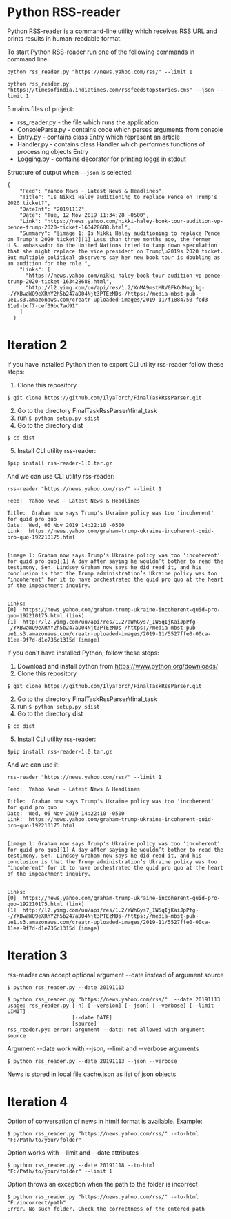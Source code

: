 # Python RSS-reader 
Python RSS-reader is a command-line utility which receives RSS URL and prints results in human-readable format.

To start Python RSS-reader run one of the following commands
in command line:
```shell
python rss_reader.py "https://news.yahoo.com/rss/" --limit 1
```
```shell
python rss_reader.py "https://timesofindia.indiatimes.com/rssfeedstopstories.cms" --json --limit 1
```


5 mains files of project:
* rss_reader.py - the file which runs the application
* ConsoleParse.py - contains code which parses arguments from console
* Entry.py - contains class Entry which represent an article
* Handler.py - contains class Handler which performes functions of processing objects Entry
* Logging.py - contains decorator for printing loggs in stdout

Structure of output when `--json` is selected:
```
{
    "Feed": "Yahoo News - Latest News & Headlines",
    "Title": "Is Nikki Haley auditioning to replace Pence on Trump's 2020 ticket?",
    "DateInt": "20191112",
    "Date": "Tue, 12 Nov 2019 11:34:28 -0500",
    "Link": "https://news.yahoo.com/nikki-haley-book-tour-audition-vp-pence-trump-2020-ticket-163428688.html",
    "Summary": "[image 1: Is Nikki Haley auditioning to replace Pence on Trump's 2020 ticket?][1] Less than three months ago, the former U.S. ambassador to the United Nations tried to tamp down speculation that she might replace the vice president on Trump\u2019s 2020 ticket. But multiple political observers say her new book tour is doubling as an audition for the role.",
    "Links": [
      "https://news.yahoo.com/nikki-haley-book-tour-audition-vp-pence-trump-2020-ticket-163428688.html",
      "http://l2.yimg.com/uu/api/res/1.2/XnMA9mstMRV0FkOdMugjhg--/YXBwaWQ9eXRhY2h5b247aD04Njt3PTEzMDs-/https://media-mbst-pub-ue1.s3.amazonaws.com/creatr-uploaded-images/2019-11/f1884750-fcd3-11e9-bcf7-cef09bc7ad91"
    ]
  }
```
# Iteration 2
If you have installed Python then to export CLI utility rss-reader follow these steps:
1. Clone this repository
```
$ git clone https://github.com/IlyaTorch/FinalTaskRssParser.git
```
2. Go to the directory FinalTaskRssParser\final_task
3. run ```$ python setup.py sdist```
4. Go to the directory dist
```
$ cd dist
```
5. Install CLI utility rss-reader:
```
$pip install rss-reader-1.0.tar.gz
```
And we can use CLI utility rss-reader:
```
rss-reader "https://news.yahoo.com/rss/" --limit 1
```
```
Feed:  Yahoo News - Latest News & Headlines

Title:  Graham now says Trump's Ukraine policy was too 'incoherent' for quid pro quo
Date:  Wed, 06 Nov 2019 14:22:10 -0500
Link:  https://news.yahoo.com/graham-trump-ukraine-incoherent-quid-pro-quo-192210175.html


[image 1: Graham now says Trump's Ukraine policy was too 'incoherent' for quid pro quo][1] A day after saying he wouldn’t bother to read the testimony, Sen. Lindsey Graham now says he did read it, and his conclusion is that the Trump administration’s Ukraine policy was too "incoherent" for it to have orchestrated the quid pro quo at the heart of the impeachment inquiry.


Links:
[0]  https://news.yahoo.com/graham-trump-ukraine-incoherent-quid-pro-quo-192210175.html (link)
[1]  http://l2.yimg.com/uu/api/res/1.2/aWhGys7_IW5qIjKaiJpPfg--/YXBwaWQ9eXRhY2h5b247aD04Njt3PTEzMDs-/https://media-mbst-pub-ue1.s3.amazonaws.com/creatr-uploaded-images/2019-11/5527ffe0-00ca-11ea-9f7d-d1e736c1315d (image)
```
If you don't have installed Python, follow these steps:
1. Download and install python from https://www.python.org/downloads/
2. Clone this repository
```
$ git clone https://github.com/IlyaTorch/FinalTaskRssParser.git
```
2. Go to the directory FinalTaskRssParser\final_task
3. run ```$ python setup.py sdist```
4. Go to the directory dist
```
$ cd dist
```
5. Install CLI utility rss-reader:
```
$pip install rss-reader-1.0.tar.gz
```
And we can use it:
```
rss-reader "https://news.yahoo.com/rss/" --limit 1
```
```
Feed:  Yahoo News - Latest News & Headlines

Title:  Graham now says Trump's Ukraine policy was too 'incoherent' for quid pro quo
Date:  Wed, 06 Nov 2019 14:22:10 -0500
Link:  https://news.yahoo.com/graham-trump-ukraine-incoherent-quid-pro-quo-192210175.html


[image 1: Graham now says Trump's Ukraine policy was too 'incoherent' for quid pro quo][1] A day after saying he wouldn’t bother to read the testimony, Sen. Lindsey Graham now says he did read it, and his conclusion is that the Trump administration’s Ukraine policy was too "incoherent" for it to have orchestrated the quid pro quo at the heart of the impeachment inquiry.


Links:
[0]  https://news.yahoo.com/graham-trump-ukraine-incoherent-quid-pro-quo-192210175.html (link)
[1]  http://l2.yimg.com/uu/api/res/1.2/aWhGys7_IW5qIjKaiJpPfg--/YXBwaWQ9eXRhY2h5b247aD04Njt3PTEzMDs-/https://media-mbst-pub-ue1.s3.amazonaws.com/creatr-uploaded-images/2019-11/5527ffe0-00ca-11ea-9f7d-d1e736c1315d (image)
```
# Iteration 3
rss-reader can accept optional argument --date instead of argument source
```
$ python rss_reader.py --date 20191113
```
```
$ python rss_reader.py "https://news.yahoo.com/rss/"  --date 20191113
usage: rss_reader.py [-h] [--version] [--json] [--verbose] [--limit LIMIT]
                     [--date DATE]
                     [source]
rss_reader.py: error: argument --date: not allowed with argument source
```
Argument --date work with --json, --limit and --verbose arguments
```
$ python rss_reader.py --date 20191113 --json --verbose
```
News is stored in local file cache.json as list of json objects
# Iteration 4
Option of conversation of news in htmlf format is available. 
Example:
```
$ python rss_reader.py "https://news.yahoo.com/rss/" --to-html "F:/Path/to/your/folder" 
```
Option works with --limit and --date attributes
```
$ python rss_reader.py --date 20191118 --to-html "F:/Path/to/your/folder" --limit 1
```
Option throws an exception when the path to the folder is incorrect
```
$ python rss_reader.py "https://news.yahoo.com/rss/" --to-html "F:/incorrect/path"
Error. No such folder. Check the correctness of the entered path
```
